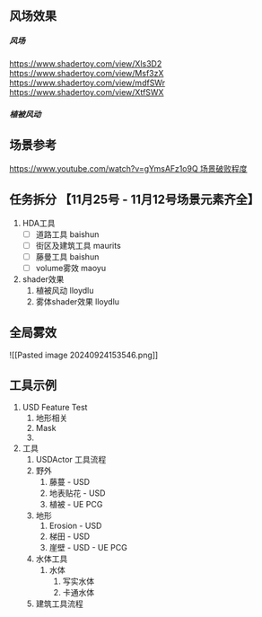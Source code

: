 ## 风场效果
##### 风场
https://www.shadertoy.com/view/Xls3D2
https://www.shadertoy.com/view/Msf3zX
https://www.shadertoy.com/view/mdfSWr
https://www.shadertoy.com/view/XtfSWX

##### 植被风动



## 场景参考
https://www.youtube.com/watch?v=gYmsAFz1o9Q 场景破败程度


## 任务拆分 【11月25号  -  11月12号场景元素齐全】
1. HDA工具
	- [ ] 道路工具               baishun
	- [ ] 街区及建筑工具     maurits
	- [ ] 藤曼工具               baishun
	- [ ] volume雾效          maoyu
2. shader效果
	1. 植被风动               lloydlu
	2. 雾体shader效果    lloydlu

## 全局雾效

![[Pasted image 20240924153546.png]]


## 工具示例
1. USD  Feature Test
	1. 地形相关
	2. Mask
	3. 
2. 工具
	1. USDActor 工具流程
	2. 野外
		1. 藤蔓         -     USD
		2. 地表贴花   -    USD
		3. 植被          -    UE PCG
	3. 地形
		1. Erosion    -      USD
		2. 梯田         -      USD
		3. 崖壁        -       USD -  UE PCG
	4. 水体工具
		1. 水体
			1. 写实水体
			2. 卡通水体
	5. 建筑工具流程